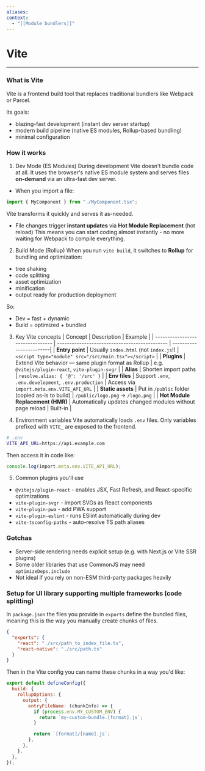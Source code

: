 ```yaml
---
aliases:
context:
  - "[[Module bundlers]]"
---
```


# Vite

---

### What is Vite

Vite is a frontend build tool that replaces traditional bundlers like Webpack or Parcel.

Its goals:

- blazing-fast development (instant dev server startup)
- modern build pipeline (native ES modules, Rollup-based bundling)
- minimal configuration

### How it works

1. Dev Mode (ES Modules)
   During development Vite doesn't bundle code at all. It uses the browser's native ES module system and serves files **on-demand** via an ultra-fast dev server.

- When you import a file:

```js
import { MyComponent } from "./MyComponent.tsx";
```

Vite transforms it quickly and serves it as-needed.

- File changes trigger **instant updates** via **Hot Module Replacement** (hot reload)
  This means you can start coding almost instantly - no more waiting for Webpack to compile everything.

2. Build Mode (Rollup)
   When you run `vite build`, it switches to **Rollup** for bundling and optimization:

- tree shaking
- code splitting
- asset optimization
- minification
- output ready for production deployment

So:

- Dev = fast + dynamic
- Build = optimized + bundled

3. Key Vite concepts
   | Concept | Description | Example |
   | -------------------------------- | --------------------------------------------- | ------------------------|
   | **Entry point** | Usually `index.html` (not `index.js`!) | `<script type="module" src="/src/main.tsx"></script>` |
   | **Plugins** | Extend Vite behavior — same plugin format as Rollup | e.g. `@vitejs/plugin-react`, `vite-plugin-svgr` |
   | **Alias** | Shorten import paths | `resolve.alias: { '@': '/src' }` |
   | **Env files** | Support `.env`, `.env.development`, `.env.production` | Access via `import.meta.env.VITE_API_URL` |
   | **Static assets** | Put in `/public` folder (copied as-is to build) | `/public/logo.png` → `/logo.png` |
   | **Hot Module Replacement (HMR)** | Automatically updates changed modules without page reload | Built-in |


4. Environment variables
Vite automatically loads `.env` files.
Only variables prefixed with `VITE_` are exposed to the frontend.
```bash
# .env
VITE_API_URL=https://api.example.com
```
Then access it in code like:
```ts
console.log(import.meta.env.VITE_API_URL);
```

5. Common plugins you'll use
- `@vitejs/plugin-react` - enables JSX, Fast Refresh, and React-specific optimizations
- `vite-plugin-svgr` - import SVGs as React components
- `vite-plugin-pwa` - add PWA support
- `vite-plugin-eslint` - runs ESlint automatically during dev
- `vite-tsconfig-paths` - auto-resolve TS path aliases


### Gotchas

- Server-side rendering needs explicit setup (e.g. with Next.js or Vite SSR plugins)
- Some older libraries that use CommonJS may need `optimizeDeps.include`
- Not ideal if you rely on non-ESM third-party packages heavily


### Setup for UI library supporting multiple frameworks (code splitting)

In `package.json` the files you provide in `exports` define the bundled files, meaning this is the way you manually create chunks of files.
```json
{
  "exports": {
    "react": "./src/path_to_index_file.ts",
    "react-native": "./src/path.ts"
  }
}
```

Then in the Vite config you can name these chunks in a way you'd like:

```js
export default defineConfig({
  build: {
    rollupOptions: {
      output: {
        entryFileName: (chunkInfo) => {
          if (process.env.MY_CUSTOM_ENV) {
            return `my-custom-bundle.[format].js`;
          }

          return `[format]/[name].js`;
        },
      },
    },
  },
});
```
